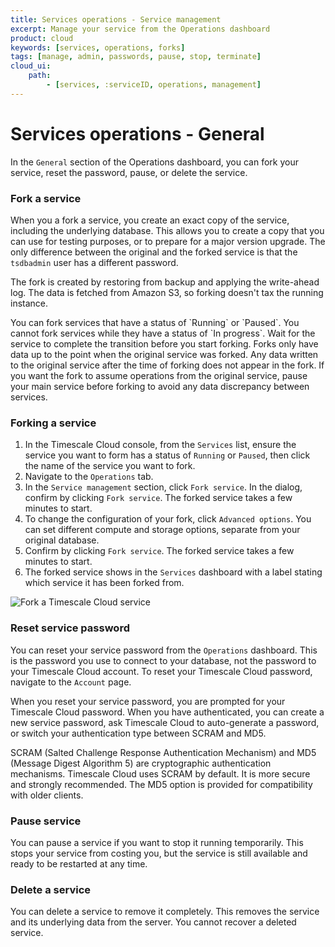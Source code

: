 ```yaml
---
title: Services operations - Service management
excerpt: Manage your service from the Operations dashboard
product: cloud
keywords: [services, operations, forks]
tags: [manage, admin, passwords, pause, stop, terminate]
cloud_ui:
    path:
        - [services, :serviceID, operations, management]
---
```


# Services operations - General

In the `General` section of the Operations dashboard, you can fork your service,
reset the password, pause, or delete the service.

### Fork a service

When you a fork a service, you create an exact copy of the service, including
the underlying database. This allows you to create a copy that you can use for
testing purposes, or to prepare for a major version upgrade. The only difference
between the original and the forked service is that the `tsdbadmin` user has a
different password.

The fork is created by restoring from backup and applying the write-ahead log.
The data is fetched from Amazon S3, so forking doesn't tax the running instance.

<Highlight type="important">
You can fork services that have a status of `Running` or `Paused`. You cannot
fork services while they have a status of `In progress`. Wait for the service to
complete the transition before you start forking.
</Highlight>

<Highlight type="warning">
Forks only have data up to the point when the original service was forked. Any
data written to the original service after the time of forking does not appear
in the fork. If you want the fork to assume operations from the original
service, pause your main service before forking to avoid any
data discrepancy between services.
</Highlight>

<Procedure>

### Forking a service

1.  In the Timescale Cloud console, from the `Services` list, ensure the service
    you want to form has a status of `Running` or `Paused`, then click the name
    of the service you want to fork.
1.  Navigate to the `Operations` tab.
1.  In the `Service management` section, click `Fork service`. In the dialog,
    confirm by clicking `Fork service`. The forked service takes a few minutes
    to start.
1.  <Optional />To change the configuration of your fork, click `Advanced
    options`. You can set different compute and storage options, separate from
    your original database.
1.  Confirm by clicking `Fork service`. The forked service takes a few minutes
    to start.
1.  The forked service shows in the `Services` dashboard with a label stating
    which service it has been forked from.

<img class="main-content__illustration"
src="https://s3.amazonaws.com/assets.timescale.com/docs/images/tsc-forked-service.png"
alt="Fork a Timescale Cloud service"/>

</Procedure>

### Reset service password

You can reset your service password from the `Operations` dashboard. This is the
password you use to connect to your database, not the password to your Timescale
Cloud account. To reset your Timescale Cloud password, navigate to the `Account`
page.

When you reset your service password, you are prompted for your Timescale
Cloud password. When you have authenticated, you can create a new service password,
ask Timescale Cloud to auto-generate a password, or switch your authentication
type between SCRAM and MD5.

SCRAM (Salted Challenge Response Authentication Mechanism) and MD5 (Message Digest
Algorithm 5) are cryptographic authentication mechanisms. Timescale Cloud uses SCRAM
by default. It is more secure and strongly recommended. The MD5 option is provided
for compatibility with older clients.

### Pause service

You can pause a service if you want to stop it running temporarily. This stops
your service from costing you, but the service is still available and ready to
be restarted at any time.

### Delete a service

You can delete a service to remove it completely. This removes the service
and its underlying data from the server. You cannot recover a deleted
service.
